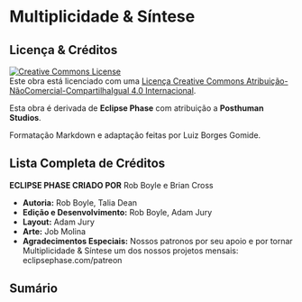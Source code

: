 # Multiplicidade & Síntese

## Licença & Créditos

<a rel="license" href="http://creativecommons.org/licenses/by-nc-sa/4.0/"><img alt="Creative Commons License" style="border-width:0" src="https://i.creativecommons.org/l/by-nc-sa/4.0/88x31.png" /></a><br />
Este obra está licenciado com uma <a rel="license" href="http://creativecommons.org/licenses/by-nc-sa/4.0/">Licença Creative Commons Atribuição-NãoComercial-CompartilhaIgual 4.0 Internacional</a>.

Esta obra é derivada de **Eclipse Phase** com atribuição a **Posthuman Studios**.

Formatação Markdown e adaptação feitas por Luiz Borges Gomide.

## Lista Completa de Créditos

**ECLIPSE PHASE CRIADO POR** Rob Boyle e Brian Cross

<!-- CLEANED div class="stat-list" -->

- **Autoria:** Rob Boyle, Talia Dean
- **Edição e Desenvolvimento:** Rob Boyle, Adam Jury
- **Layout:** Adam Jury
- **Arte:** Job Molina
- **Agradecimentos Especiais:** Nossos patronos por seu apoio e por tornar Multiplicidade & Síntese um dos nossos projetos mensais: eclipsephase.com/patreon

<!-- CLEANED /div -->

## Sumário

<!-- TOC PLACEHOLDER -->
